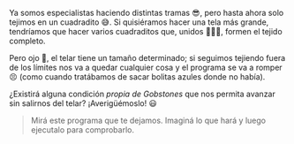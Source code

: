 <gs-attire attire-url="https://raw.githubusercontent.com/MumukiProject/mumuki-guia-gobstones-repeticion-condicional-ii-kids/master/assets/attires/config_1538410692480.json"></gs-attire>

<gs-toolbox toolbox-url="https://raw.githubusercontent.com/MumukiProject/mumuki-guia-gobstones-repeticion-condicional-ii-kids/master/assets/toolbox.xml">
</gs-toolbox>

Ya somos especialistas haciendo distintas tramas :sunglasses:, pero hasta ahora solo tejimos en un cuadradito :sweat_smile:. Si quisiéramos hacer una tela más grande, tendríamos que hacer varios cuadraditos que, unidos :black_square_button::white_square_button::black_square_button:, formen el tejido completo. 

Pero ojo :eyes:, el telar tiene un tamaño determinado; si seguimos tejiendo fuera de los límites nos va a quedar cualquier cosa y el programa se va a romper :persevere: (como cuando tratábamos de sacar bolitas azules donde no había). 

¿Existirá alguna condición _propia de Gobstones_ que nos permita avanzar sin salirnos del telar? ¡Averigüémoslo! :smiley:

> Mirá este programa que te dejamos. Imaginá lo que hará y luego ejecutalo para comprobarlo.